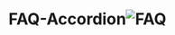 # FAQ-Accordion![FAQ](https://user-images.githubusercontent.com/102663969/210561386-48d34c2c-df3b-4ce9-bb6a-971fbfcaa25b.png)
